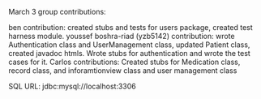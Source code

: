 March 3 group contributions:

ben contribution: created stubs and tests for users package, created test harness module.
youssef boshra-riad (yzb5142) contribution: wrote Authentication class and UserManagement class, updated Patient class, created javadoc htmls. Wrote stubs for authentication and wrote the test cases for it.
Carlos contributions: Created stubs for Medication class, record class, and inforamtionview class and user management class 

SQL URL: jdbc:mysql://localhost:3306
